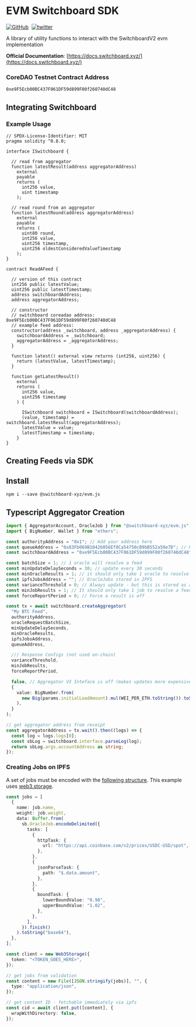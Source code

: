 # EVM Switchboard SDK

[![GitHub](https://img.shields.io/badge/--181717?logo=github&logoColor=ffffff)](https://github.com/switchboard-xyz/aptos-sdk)&nbsp;
[![twitter](https://badgen.net/twitter/follow/switchboardxyz)](https://twitter.com/switchboardxyz)&nbsp;&nbsp;

A library of utility functions to interact with the SwitchboardV2 evm implementation

**Official Documentation**:
[https://docs.switchboard.xyz/](https://docs.switchboard.xyz/)

### CoreDAO Testnet Contract Address

```
0xe9F5Ecb00BC437F061DF59d899F00f260740dC48
```

## Integrating Switchboard

### Example Usage

```solidity
// SPDX-License-Identifier: MIT
pragma solidity ^0.8.0;

interface ISwitchboard {

  // read from aggregator
  function latestResult(address aggregatorAddress)
    external
    payable
    returns (
      int256 value,
      uint timestamp
    );

  // read round from an aggregator
  function latestRound(address aggregatorAddress)
    external
    payable
    returns (
      uint80 round,
      int256 value,
      uint256 timestamp,
      uint256 oldestConsideredValueTimestamp
    );
}

contract ReadAFeed {

  // version of this contract
  int256 public latestValue;
  uint256 public latestTimestamp;
  address switchboardAddress;
  address aggregatorAddress;

  // constructor
  // switchboard coreadao address: 0xe9F5Ecb00BC437F061DF59d899F00f260740dC48
  // example feed address:
  constructor(address _switchboard, address _aggregatorAddress) {
    switchboardAddress = _switchboard;
    aggregatorAddress = _aggregatorAddress;
  }

  function latest() external view returns (int256, uint256) {
    return (latestValue, latestTimestamp);
  }

  function getLatestResult()
    external
    returns (
      int256 value,
      uint256 timestamp
    ) {

      ISwitchboard switchboard = ISwitchboard(switchboardAddress);
      (value, timestamp) = switchboard.latestResult(aggregatorAddress);
      latestValue = value;
      latestTimestamp = timestamp;
    }
}
```

## Creating Feeds via SDK

## Install

```
npm i --save @switchboard-xyz/evm.js
```

## Typescript Aggregator Creation

```typescript
import { AggregatorAccount, OracleJob } from "@switchboard-xyz/evm.js";
import { BigNumber, Wallet } from "ethers";

const authorityAddress = "0x1"; // Add your address here
const queueAddress = "0x83Fb069B10426056Ef8Ca54750cB9bB552a59e7D"; // Permissionless queue address
const switchboardAddress = "0xe9F5Ecb00BC437F061DF59d899F00f260740dC48";

const batchSize = 1; // 1 oracle will resolve a feed
const minUpdateDelaySeconds = 30; // update every 30 seconds
const minOracleResults = 1; // it should only take 1 oracle to resolve the feed
const ipfsJobsAddress = ""; // OracleJobs stored in IPFS
const varianceThreshold = 0; // Always update - but this is stored as a fixed scale factor decimal 18 digits represent the decimal portion of each num
const minJobResults = 1; // It should only take 1 job to resolve a feed
const forceReportPeriod = 0; // Force a result is off

const tx = await switchboard.createAggregator(
  "My BTC Feed",
  authorityAddress,
  oracleRequestBatchSize,
  minUpdateDelaySeconds,
  minOracleResults,
  ipfsJobsAddress,
  queueAddress,

  /// Response Configs (not used on-chain)
  varianceThreshold,
  minJobResults,
  forceReportPeriod,

  false, // Aggregator V3 Inteface is off (makes updates more expensive)
  {
    value: BigNumber.from(
      new Big(params.initialLoadAmount).mul(WEI_PER_ETH.toString()).toString()
    ),
  }
);

// get aggregator address from receipt
const aggregatorAddress = tx.wait().then((logs) => {
  const log = logs.logs[0];
  const sbLog = switchboard.interface.parseLog(log);
  return sbLog.args.accountAddress as string;
});
```

### Creating Jobs on IPFS

A set of jobs must be encoded with the [following structure](https://ipfs.io/ipfs/bafybeiaprigfe7hakc4hgqyrjtgsbggrpvzfufpufzvpwtzlznyjb5hjw4/%20USD). This example uses [web3.storage](https://web3.storage).

```typescript
const jobs = [
  {
    name: job.name,
    weight: job.weight,
    data: Buffer.from(
      sb.OracleJob.encodeDelimited({
        tasks: [
          {
            httpTask: {
              url: "https://api.coinbase.com/v2/prices/USDC-USD/spot",
            },
          },
          {
            jsonParseTask: {
              path: "$.data.amount",
            },
          },
          {
            boundTask: {
              lowerBoundValue: "0.98",
              upperBoundValue: "1.02",
            },
          },
        ],
      }).finish()
    ).toString("base64"),
  },
];

const client = new Web3Storage({
  token: "<TOKEN_GOES_HERE>",
});

// get jobs from validation
const content = new File([JSON.stringify(jobs)], "", {
  type: "application/json",
});

// get content ID - fetchable immediately via ipfs
const cid = await client.put([content], {
  wrapWithDirectory: false,
});
```
